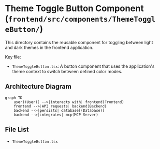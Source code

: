 # Theme Toggle Button Component (`frontend/src/components/ThemeToggleButton/`)

This directory contains the reusable component for toggling between light and dark themes in the frontend application.

Key file:

*   `ThemeToggleButton.tsx`: A button component that uses the application's theme context to switch between defined color modes.

## Architecture Diagram
```mermaid
graph TD
    user((User)) -->|interacts with| frontend(Frontend)
    frontend -->|API requests| backend(Backend)
    backend -->|persists| database[(Database)]
    backend -->|integrates| mcp(MCP Server)
```

<!-- File List Start -->
## File List

- `ThemeToggleButton.tsx`

<!-- File List End -->

